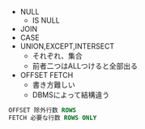 - NULL
	- IS NULL
- JOIN
- CASE
- UNION,EXCEPT,INTERSECT
	- それぞれ、集合
	- 前者二つはALLつけると全部出る
- OFFSET FETCH
	- 書き方難しい
	- DBMSによって結構違う
```SQL
OFFSET 除外行数 ROWS
FETCH 必要な行数 ROWS ONLY
```